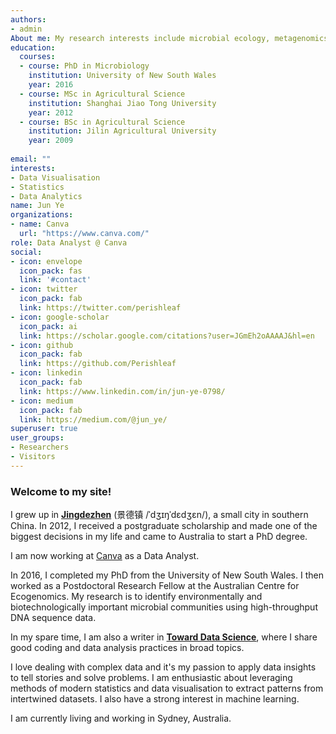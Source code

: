 ```yaml
---
authors:
- admin
About me: My research interests include microbial ecology, metagenomics, and microbial visualisation.
education:
  courses:
  - course: PhD in Microbiology
    institution: University of New South Wales
    year: 2016
  - course: MSc in Agricultural Science
    institution: Shanghai Jiao Tong University
    year: 2012
  - course: BSc in Agricultural Science
    institution: Jilin Agricultural University
    year: 2009
  
email: ""
interests:
- Data Visualisation
- Statistics
- Data Analytics
name: Jun Ye
organizations:
- name: Canva
  url: "https://www.canva.com/"
role: Data Analyst @ Canva
social:
- icon: envelope
  icon_pack: fas
  link: '#contact'
- icon: twitter
  icon_pack: fab
  link: https://twitter.com/perishleaf
- icon: google-scholar
  icon_pack: ai
  link: https://scholar.google.com/citations?user=JGmEh2oAAAAJ&hl=en
- icon: github
  icon_pack: fab
  link: https://github.com/Perishleaf
- icon: linkedin
  icon_pack: fab
  link: https://www.linkedin.com/in/jun-ye-0798/
- icon: medium
  icon_pack: fab
  link: https://medium.com/@jun_ye/
superuser: true
user_groups:
- Researchers
- Visitors
---
```


### Welcome to my site!

I grew up in [**Jingdezhen**](https://en.wikipedia.org/wiki/Jingdezhen) (景德镇 /ˈdʒɪŋˈdɛdʒɛn/), a small city in southern China. In 2012, I received a postgraduate scholarship and made one of the biggest decisions in my life and came to Australia to start a PhD degree.

I am now working at [Canva](https://www.canva.com/) as a Data Analyst. 

In 2016, I completed my PhD from the University of New South Wales. I then worked as a Postdoctoral Research Fellow at the Australian Centre for Ecogenomics. My research is to identify environmentally and biotechnologically important microbial communities using high-throughput DNA sequence data. 

In my spare time, I am also a writer in [**Toward Data Science**](https://medium.com/@jun_ye), where I share good coding and data analysis practices in broad topics. 

I love dealing with complex data and it's my passion to apply data insights to tell stories and solve problems. I am enthusiastic about leveraging methods of modern statistics and data visualisation to extract patterns from intertwined datasets. I also have a strong interest in machine learning. 

I am currently living and working in Sydney, Australia.
